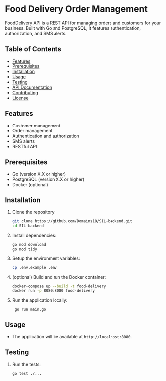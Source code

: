 # Food Delivery Order Management

FoodDelivery  API is a REST API for managing orders and customers for your business. Built with Go and PostgreSQL, it features authentication, authorization, and SMS alerts.

## Table of Contents

- [Features](#features)
- [Prerequisites](#prerequisites)
- [Installation](#installation)
- [Usage](#usage)
- [Testing](#testing)
- [API Documentation](#api-documentation)
- [Contributing](#contributing)
- [License](#license)

## Features

- Customer management
- Order management
- Authentication and authorization
- SMS alerts
- RESTful API

## Prerequisites

- Go (version X.X or higher)
- PostgreSQL (version X.X or higher)
- Docker (optional)

## Installation

1. Clone the repository:
   ```bash
   git clone https://github.com/Domains18/SIL-backend.git
   cd SIL-backend
    ```

2. Install dependencies:
   ```bash
   go mod download
   go mod tidy
   ```

3. Setup the environment variables:
   ```bash
   cp .env.example .env
   ```

4. (optional) Build and run the Docker container:
   ```bash
   docker-compose up --build -t food-delivery
   docker run -p 8080:8080 food-delivery
   ```

5. Run the application locally:
   ```bash
    go run main.go
    ```

## Usage
- The application will be available at `http://localhost:8080`.

## Testing

1. Run the tests:
   ```bash
   go test ./...
   ```
